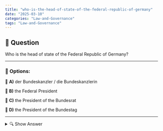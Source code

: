 ```yaml
---
title: "who-is-the-head-of-state-of-the-federal-republic-of-germany"
date: "2025-03-10"
categories: "Law-and-Governance"
tags: "Law-and-Governance"
---
```


## 📌 **Question**

Who is the head of state of the Federal Republic of Germany?



---

### 📝 **Options:**

🔘 **A)** der Bundeskanzler / die Bundeskanzlerin

🔘 **B)** the Federal President

🔘 **C)** the President of the Bundesrat

🔘 **D)** the President of the Bundestag

---

<details>
  <summary>🔍 Show Answer</summary>

  <p>
💡  <b>Correct Answer:</b>  b
  </p>
  <p>
    📖<b>Explanation:</b>
    The Federal Republic of Germany is a parliamentary democracy with clear state organs. The head of state represents the country internally and externally and mainly performs ceremonial tasks. The Federal Chancellor heads the government and is responsible for day-to-day policy. The Federal President has representative functions, such as the appointment of officers and the representation of Germany abroad. Other positions are the President of the Bundesrat and the President of the Bundestag, each of which leads their respective bodies. This understanding helps to answer the question of the head of state.
  </p>
</details>
